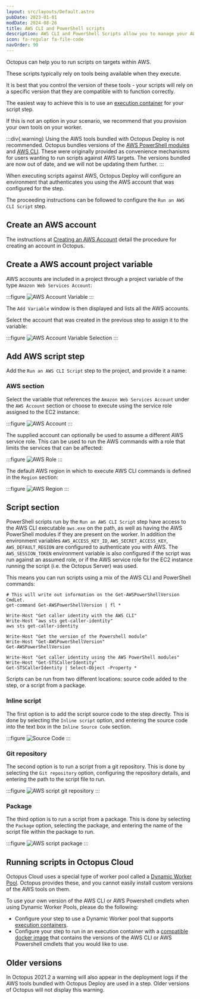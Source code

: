 ```yaml
---
layout: src/layouts/Default.astro
pubDate: 2023-01-01
modDate: 2024-08-26
title: AWS CLI and PowerShell scripts
description: AWS CLI and PowerShell Scripts allow you to manage your AWS resources as part of your deployment process.
icon: fa-regular fa-file-code
navOrder: 90
---
```


Octopus can help you to run scripts on targets within AWS.

These scripts typically rely on tools being available when they execute.

It is best that you control the version of these tools - your scripts will rely on a specific version that they are compatible with to function correctly.

The easiest way to achieve this is to use an [execution container](/docs/projects/steps/execution-containers-for-workers) for your script step.

If this is not an option in your scenario, we recommend that you provision your own tools on your worker.

:::div{.warning}
Using the AWS tools bundled with Octopus Deploy is not recommended. Octopus bundles versions of the [AWS PowerShell modules](https://aws.amazon.com/powershell/) and [AWS CLI](https://aws.amazon.com/cli/). These were originally provided as convenience mechanisms for users wanting to run scripts against AWS targets. The versions bundled are now out of date, and we will not be updating them further.
:::

When executing scripts against AWS, Octopus Deploy will configure an environment that authenticates you using the AWS account that was configured for the step.

The proceeding instructions can be followed to configure the `Run an AWS CLI Script` step.

## Create an AWS account

The instructions at [Creating an AWS Account](/docs/infrastructure/accounts/aws/#create-an-aws-account) detail the procedure for creating an account in Octopus.

## Create a AWS account project variable

AWS accounts are included in a project through a project variable of the type `Amazon Web Services Account`:

:::figure
![AWS Account Variable](/docs/img/deployments/custom-scripts/images/aws-account-variable.png)
:::

The `Add Variable` window is then displayed and lists all the AWS accounts.

Select the account that was created in the previous step to assign it to the variable:

:::figure
![AWS Account Variable Selection](/docs/img/deployments/custom-scripts/images/aws-account-variable-selection.png)
:::

## Add AWS script step

Add the `Run an AWS CLI Script` step to the project, and provide it a name:

### AWS section

Select the variable that references the `Amazon Web Services Account` under the `AWS Account` section or choose to execute using the service role assigned to the EC2 instance:

:::figure
![AWS Account](/docs/img/deployments/custom-scripts/images/step-aws-account.png)
:::

The supplied account can optionally be used to assume a different AWS service role. This can be used to run the AWS commands with a role that limits the services that can be affected:

:::figure
![AWS Role](/docs/img/deployments/custom-scripts/images/step-aws-role.png)
:::

The default AWS region in which to execute AWS CLI commands is defined in the `Region` section:

:::figure
![AWS Region](/docs/img/deployments/custom-scripts/images/step-aws-region.png)
:::

## Script section

PowerShell scripts run by the `Run an AWS CLI Script` step have access to the AWS CLI executable `aws.exe` on the path, as well as having the AWS PowerShell modules if they are present on the worker. In addition the environment variables `AWS_ACCESS_KEY_ID`, `AWS_SECRET_ACCESS_KEY`, `AWS_DEFAULT_REGION` are configured to authenticate you with AWS. The `AWS_SESSION_TOKEN` environment variable is also configured if the script was run against an assumed role, or if the AWS service role for the EC2 instance running the script (i.e. the Octopus Server) was used.

This means you can run scripts using a mix of the AWS CLI and PowerShell commands:

```
# This will write out information on the Get-AWSPowerShellVersion CmdLet.
get-command Get-AWSPowerShellVersion | fl *

Write-Host "Get caller identity with the AWS CLI"
Write-Host "aws sts get-caller-identity"
aws sts get-caller-identity

Write-Host "Get the version of the Powershell module"
Write-Host "Get-AWSPowerShellVersion"
Get-AWSPowerShellVersion

Write-Host "Get caller identity using the AWS PowerShell modules"
Write-Host "Get-STSCallerIdentity"
Get-STSCallerIdentity | Select-Object -Property *
```

Scripts can be run from two different locations: source code added to the step, or a script from a package.

### Inline script

The first option is to add the script source code to the step directly. This is done by selecting the `Inline script` option, and entering the source code into the text box in the `Inline Source Code` section.

:::figure
![Source Code](/docs/img/deployments/custom-scripts/images/step-aws-script.png)
:::

### Git repository

The second option is to run a script from a git repository. This is done by selecting the `Git repository` option, configuring the repository details, and entering the path to the script file to run.

:::figure
![AWS script git repository](/docs/img/deployments/custom-scripts/images/step-aws-git.png)
:::

### Package

The third option is to run a script from a package. This is done by selecting the `Package` option, selecting the package, and entering the name of the script file within the package to run.

:::figure
![AWS script package](/docs/img/deployments/custom-scripts/images/step-aws-package.png)
:::

## Running scripts in Octopus Cloud

Octopus Cloud uses a special type of worker pool called a [Dynamic Worker Pool](/docs/infrastructure/workers/dynamic-worker-pools). Octopus provides these, and you cannot easily install custom versions of the AWS tools on them.

To use your own version of the AWS CLI or AWS Powershell cmdlets when using Dynamic Worker Pools, please do the following:

- Configure your step to use a Dynamic Worker pool that supports [execution containers](/docs/projects/steps/execution-containers-for-workers).
- Configure your step to run in an execution container with a [compatible docker image](/docs/projects/steps/execution-containers-for-workers/#which-image) that contains the versions of the AWS CLI or AWS Powershell cmdlets that you would like to use.

## Older versions

In Octopus 2021.2 a warning will also appear in the deployment logs if the AWS tools bundled with Octopus Deploy are used in a step. Older versions of Octopus will not display this warning.
